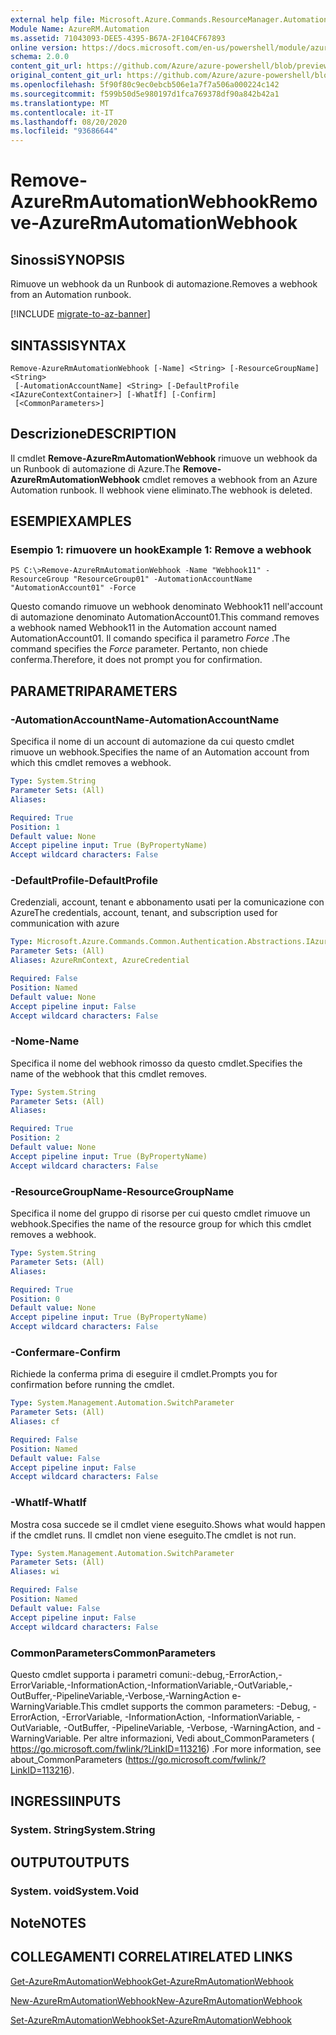 ```yaml
---
external help file: Microsoft.Azure.Commands.ResourceManager.Automation.dll-Help.xml
Module Name: AzureRM.Automation
ms.assetid: 71043093-DEE5-4395-B67A-2F104CF67893
online version: https://docs.microsoft.com/en-us/powershell/module/azurerm.automation/remove-azurermautomationwebhook
schema: 2.0.0
content_git_url: https://github.com/Azure/azure-powershell/blob/preview/src/ResourceManager/Automation/Commands.Automation/help/Remove-AzureRMAutomationWebhook.md
original_content_git_url: https://github.com/Azure/azure-powershell/blob/preview/src/ResourceManager/Automation/Commands.Automation/help/Remove-AzureRMAutomationWebhook.md
ms.openlocfilehash: 5f90f80c9ec0ebcb506e1a7f7a506a000224c142
ms.sourcegitcommit: f599b50d5e980197d1fca769378df90a842b42a1
ms.translationtype: MT
ms.contentlocale: it-IT
ms.lasthandoff: 08/20/2020
ms.locfileid: "93686644"
---
```

# <span data-ttu-id="cf00c-101">Remove-AzureRmAutomationWebhook</span><span class="sxs-lookup"><span data-stu-id="cf00c-101">Remove-AzureRmAutomationWebhook</span></span>

## <span data-ttu-id="cf00c-102">Sinossi</span><span class="sxs-lookup"><span data-stu-id="cf00c-102">SYNOPSIS</span></span>
<span data-ttu-id="cf00c-103">Rimuove un webhook da un Runbook di automazione.</span><span class="sxs-lookup"><span data-stu-id="cf00c-103">Removes a webhook from an Automation runbook.</span></span>

[!INCLUDE [migrate-to-az-banner](../../includes/migrate-to-az-banner.md)]

## <span data-ttu-id="cf00c-104">SINTASSI</span><span class="sxs-lookup"><span data-stu-id="cf00c-104">SYNTAX</span></span>

```
Remove-AzureRmAutomationWebhook [-Name] <String> [-ResourceGroupName] <String>
 [-AutomationAccountName] <String> [-DefaultProfile <IAzureContextContainer>] [-WhatIf] [-Confirm]
 [<CommonParameters>]
```

## <span data-ttu-id="cf00c-105">Descrizione</span><span class="sxs-lookup"><span data-stu-id="cf00c-105">DESCRIPTION</span></span>
<span data-ttu-id="cf00c-106">Il cmdlet **Remove-AzureRmAutomationWebhook** rimuove un webhook da un Runbook di automazione di Azure.</span><span class="sxs-lookup"><span data-stu-id="cf00c-106">The **Remove-AzureRmAutomationWebhook** cmdlet removes a webhook from an Azure Automation runbook.</span></span>
<span data-ttu-id="cf00c-107">Il webhook viene eliminato.</span><span class="sxs-lookup"><span data-stu-id="cf00c-107">The webhook is deleted.</span></span>

## <span data-ttu-id="cf00c-108">ESEMPI</span><span class="sxs-lookup"><span data-stu-id="cf00c-108">EXAMPLES</span></span>

### <span data-ttu-id="cf00c-109">Esempio 1: rimuovere un hook</span><span class="sxs-lookup"><span data-stu-id="cf00c-109">Example 1: Remove a webhook</span></span>
```
PS C:\>Remove-AzureRmAutomationWebhook -Name "Webhook11" -ResourceGroup "ResourceGroup01" -AutomationAccountName "AutomationAccount01" -Force
```

<span data-ttu-id="cf00c-110">Questo comando rimuove un webhook denominato Webhook11 nell'account di automazione denominato AutomationAccount01.</span><span class="sxs-lookup"><span data-stu-id="cf00c-110">This command removes a webhook named Webhook11 in the Automation account named AutomationAccount01.</span></span>
<span data-ttu-id="cf00c-111">Il comando specifica il parametro *Force* .</span><span class="sxs-lookup"><span data-stu-id="cf00c-111">The command specifies the *Force* parameter.</span></span>
<span data-ttu-id="cf00c-112">Pertanto, non chiede conferma.</span><span class="sxs-lookup"><span data-stu-id="cf00c-112">Therefore, it does not prompt you for confirmation.</span></span>

## <span data-ttu-id="cf00c-113">PARAMETRI</span><span class="sxs-lookup"><span data-stu-id="cf00c-113">PARAMETERS</span></span>

### <span data-ttu-id="cf00c-114">-AutomationAccountName</span><span class="sxs-lookup"><span data-stu-id="cf00c-114">-AutomationAccountName</span></span>
<span data-ttu-id="cf00c-115">Specifica il nome di un account di automazione da cui questo cmdlet rimuove un webhook.</span><span class="sxs-lookup"><span data-stu-id="cf00c-115">Specifies the name of an Automation account from which this cmdlet removes a webhook.</span></span>

```yaml
Type: System.String
Parameter Sets: (All)
Aliases:

Required: True
Position: 1
Default value: None
Accept pipeline input: True (ByPropertyName)
Accept wildcard characters: False
```

### <span data-ttu-id="cf00c-116">-DefaultProfile</span><span class="sxs-lookup"><span data-stu-id="cf00c-116">-DefaultProfile</span></span>
<span data-ttu-id="cf00c-117">Credenziali, account, tenant e abbonamento usati per la comunicazione con Azure</span><span class="sxs-lookup"><span data-stu-id="cf00c-117">The credentials, account, tenant, and subscription used for communication with azure</span></span>

```yaml
Type: Microsoft.Azure.Commands.Common.Authentication.Abstractions.IAzureContextContainer
Parameter Sets: (All)
Aliases: AzureRmContext, AzureCredential

Required: False
Position: Named
Default value: None
Accept pipeline input: False
Accept wildcard characters: False
```

### <span data-ttu-id="cf00c-118">-Nome</span><span class="sxs-lookup"><span data-stu-id="cf00c-118">-Name</span></span>
<span data-ttu-id="cf00c-119">Specifica il nome del webhook rimosso da questo cmdlet.</span><span class="sxs-lookup"><span data-stu-id="cf00c-119">Specifies the name of the webhook that this cmdlet removes.</span></span>

```yaml
Type: System.String
Parameter Sets: (All)
Aliases:

Required: True
Position: 2
Default value: None
Accept pipeline input: True (ByPropertyName)
Accept wildcard characters: False
```

### <span data-ttu-id="cf00c-120">-ResourceGroupName</span><span class="sxs-lookup"><span data-stu-id="cf00c-120">-ResourceGroupName</span></span>
<span data-ttu-id="cf00c-121">Specifica il nome del gruppo di risorse per cui questo cmdlet rimuove un webhook.</span><span class="sxs-lookup"><span data-stu-id="cf00c-121">Specifies the name of the resource group for which this cmdlet removes a webhook.</span></span>

```yaml
Type: System.String
Parameter Sets: (All)
Aliases:

Required: True
Position: 0
Default value: None
Accept pipeline input: True (ByPropertyName)
Accept wildcard characters: False
```

### <span data-ttu-id="cf00c-122">-Confermare</span><span class="sxs-lookup"><span data-stu-id="cf00c-122">-Confirm</span></span>
<span data-ttu-id="cf00c-123">Richiede la conferma prima di eseguire il cmdlet.</span><span class="sxs-lookup"><span data-stu-id="cf00c-123">Prompts you for confirmation before running the cmdlet.</span></span>

```yaml
Type: System.Management.Automation.SwitchParameter
Parameter Sets: (All)
Aliases: cf

Required: False
Position: Named
Default value: False
Accept pipeline input: False
Accept wildcard characters: False
```

### <span data-ttu-id="cf00c-124">-WhatIf</span><span class="sxs-lookup"><span data-stu-id="cf00c-124">-WhatIf</span></span>
<span data-ttu-id="cf00c-125">Mostra cosa succede se il cmdlet viene eseguito.</span><span class="sxs-lookup"><span data-stu-id="cf00c-125">Shows what would happen if the cmdlet runs.</span></span>
<span data-ttu-id="cf00c-126">Il cmdlet non viene eseguito.</span><span class="sxs-lookup"><span data-stu-id="cf00c-126">The cmdlet is not run.</span></span>

```yaml
Type: System.Management.Automation.SwitchParameter
Parameter Sets: (All)
Aliases: wi

Required: False
Position: Named
Default value: False
Accept pipeline input: False
Accept wildcard characters: False
```

### <span data-ttu-id="cf00c-127">CommonParameters</span><span class="sxs-lookup"><span data-stu-id="cf00c-127">CommonParameters</span></span>
<span data-ttu-id="cf00c-128">Questo cmdlet supporta i parametri comuni:-debug,-ErrorAction,-ErrorVariable,-InformationAction,-InformationVariable,-OutVariable,-OutBuffer,-PipelineVariable,-Verbose,-WarningAction e-WarningVariable.</span><span class="sxs-lookup"><span data-stu-id="cf00c-128">This cmdlet supports the common parameters: -Debug, -ErrorAction, -ErrorVariable, -InformationAction, -InformationVariable, -OutVariable, -OutBuffer, -PipelineVariable, -Verbose, -WarningAction, and -WarningVariable.</span></span> <span data-ttu-id="cf00c-129">Per altre informazioni, Vedi about_CommonParameters ( https://go.microsoft.com/fwlink/?LinkID=113216) .</span><span class="sxs-lookup"><span data-stu-id="cf00c-129">For more information, see about_CommonParameters (https://go.microsoft.com/fwlink/?LinkID=113216).</span></span>

## <span data-ttu-id="cf00c-130">INGRESSI</span><span class="sxs-lookup"><span data-stu-id="cf00c-130">INPUTS</span></span>

### <span data-ttu-id="cf00c-131">System. String</span><span class="sxs-lookup"><span data-stu-id="cf00c-131">System.String</span></span>

## <span data-ttu-id="cf00c-132">OUTPUT</span><span class="sxs-lookup"><span data-stu-id="cf00c-132">OUTPUTS</span></span>

### <span data-ttu-id="cf00c-133">System. void</span><span class="sxs-lookup"><span data-stu-id="cf00c-133">System.Void</span></span>

## <span data-ttu-id="cf00c-134">Note</span><span class="sxs-lookup"><span data-stu-id="cf00c-134">NOTES</span></span>

## <span data-ttu-id="cf00c-135">COLLEGAMENTI CORRELATI</span><span class="sxs-lookup"><span data-stu-id="cf00c-135">RELATED LINKS</span></span>

[<span data-ttu-id="cf00c-136">Get-AzureRmAutomationWebhook</span><span class="sxs-lookup"><span data-stu-id="cf00c-136">Get-AzureRmAutomationWebhook</span></span>](./Get-AzureRMAutomationWebhook.md)

[<span data-ttu-id="cf00c-137">New-AzureRmAutomationWebhook</span><span class="sxs-lookup"><span data-stu-id="cf00c-137">New-AzureRmAutomationWebhook</span></span>](./New-AzureRMAutomationWebhook.md)

[<span data-ttu-id="cf00c-138">Set-AzureRmAutomationWebhook</span><span class="sxs-lookup"><span data-stu-id="cf00c-138">Set-AzureRmAutomationWebhook</span></span>](./Set-AzureRMAutomationWebhook.md)


